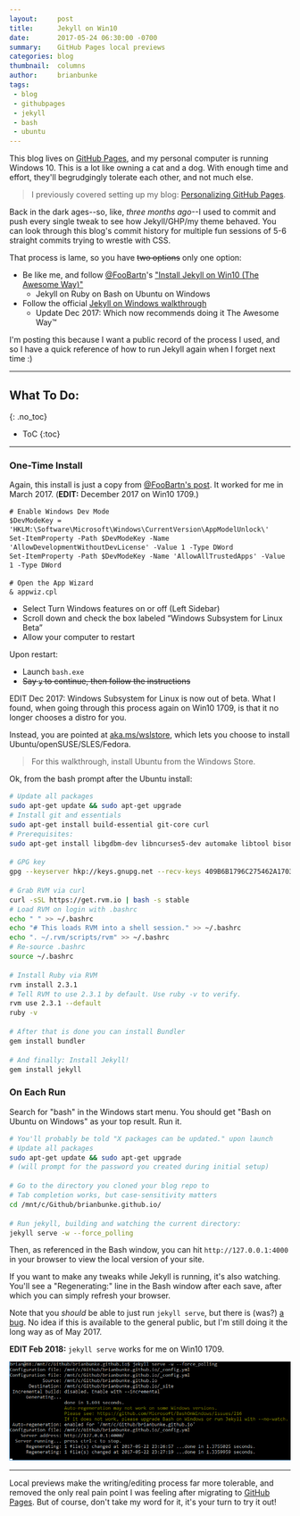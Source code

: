 ```yaml
---
layout:     post
title:      Jekyll on Win10
date:       2017-05-24 06:30:00 -0700
summary:    GitHub Pages local previews
categories: blog
thumbnail:  columns
author:     brianbunke
tags:
 - blog
 - githubpages
 - jekyll
 - bash
 - ubuntu
---
```


This blog lives on [GitHub Pages], and my personal computer is running Windows 10. This is a lot like owning a cat and a dog. With enough time and effort, they'll begrudgingly tolerate each other, and not much else.

> I previously covered setting up my blog: [Personalizing GitHub Pages].

Back in the dark ages--so, like, _three months ago_--I used to commit and push every single tweak to see how Jekyll/GHP/my theme behaved. You can look through this blog's commit history for multiple fun sessions of 5-6 straight commits trying to wrestle with CSS.

That process is lame, so you have ~~two options~~ only one option:

- Be like me, and follow [@FooBartn]'s ["Install Jekyll on Win10 (The Awesome Way)"]
  - Jekyll on Ruby on Bash on Ubuntu on Windows
- Follow the official [Jekyll on Windows walkthrough]
  - Update Dec 2017: Which now recommends doing it The Awesome Way™

I'm posting this because I want a public record of the process I used, and so I have a quick reference of how to run Jekyll again when I forget next time :)

---

## What To Do:
{: .no_toc}

- ToC
{:toc}

---

### One-Time Install

Again, this install is just a copy from [@FooBartn's post]. It worked for me in March 2017. (**EDIT:** December 2017 on Win10 1709.)

```posh
# Enable Windows Dev Mode
$DevModeKey = 'HKLM:\Software\Microsoft\Windows\CurrentVersion\AppModelUnlock\'
Set-ItemProperty -Path $DevModeKey -Name 'AllowDevelopmentWithoutDevLicense' -Value 1 -Type DWord
Set-ItemProperty -Path $DevModeKey -Name 'AllowAllTrustedApps' -Value 1 -Type DWord

# Open the App Wizard
& appwiz.cpl
```
- Select Turn Windows features on or off (Left Sidebar)
- Scroll down and check the box labeled “Windows Subsystem for Linux Beta”
- Allow your computer to restart

Upon restart:

- Launch `bash.exe`
- ~~Say `y` to continue, then follow the instructions~~

EDIT Dec 2017: Windows Subsystem for Linux is now out of beta. What I found, when going through this process again on Win10 1709, is that it no longer chooses a distro for you.

Instead, you are pointed at [aka.ms/wslstore], which lets you choose to install Ubuntu/openSUSE/SLES/Fedora.

> For this walkthrough, install Ubuntu from the Windows Store.

Ok, from the bash prompt after the Ubuntu install:

```bash
# Update all packages
sudo apt-get update && sudo apt-get upgrade
# Install git and essentials
sudo apt-get install build-essential git-core curl
# Prerequisites:
sudo apt-get install libgdbm-dev libncurses5-dev automake libtool bison libffi-dev

# GPG key
gpg --keyserver hkp://keys.gnupg.net --recv-keys 409B6B1796C275462A1703113804BB82D39DC0E3

# Grab RVM via curl
curl -sSL https://get.rvm.io | bash -s stable
# Load RVM on login with .bashrc
echo " " >> ~/.bashrc
echo "# This loads RVM into a shell session." >> ~/.bashrc
echo ". ~/.rvm/scripts/rvm" >> ~/.bashrc
# Re-source .bashrc
source ~/.bashrc

# Install Ruby via RVM
rvm install 2.3.1
# Tell RVM to use 2.3.1 by default. Use ruby -v to verify.
rvm use 2.3.1 --default
ruby -v

# After that is done you can install Bundler
gem install bundler

# And finally: Install Jekyll!
gem install jekyll
```

### On Each Run

Search for "bash" in the Windows start menu. You should get "Bash on Ubuntu on Windows" as your top result. Run it.

```bash
# You'll probably be told "X packages can be updated." upon launch
# Update all packages
sudo apt-get update && sudo apt-get upgrade
# (will prompt for the password you created during initial setup)

# Go to the directory you cloned your blog repo to
# Tab completion works, but case-sensitivity matters
cd /mnt/c/Github/brianbunke.github.io/

# Run jekyll, building and watching the current directory:
jekyll serve -w --force_polling
```

Then, as referenced in the Bash window, you can hit `http://127.0.0.1:4000` in your browser to view the local version of your site.

If you want to make any tweaks while Jekyll is running, it's also watching. You'll see a "Regenerating:" line in the Bash window after each save, after which you can simply refresh your browser.

Note that you _should_ be able to just run `jekyll serve`, but there is (was?) [a bug]. No idea if this is available to the general public, but I'm still doing it the long way as of May 2017.

**EDIT Feb 2018:** `jekyll serve` works for me on Win10 1709.

[![Jekyll screencap](/images/jekyll.png)](/images/jekyll.png)

---

Local previews make the writing/editing process far more tolerable, and removed the only real pain point I was feeling after migrating to [GitHub Pages]. But of course, don't take my word for it, it's your turn to try it out!



[GitHub Pages]: <https://pages.github.com/>
[Personalizing GitHub Pages]: http://www.brianbunke.com/blog/2016/12/08/personalizing-github-pages/
[Jekyll on Windows walkthrough]: https://jekyllrb.com/docs/windows/
[@FooBartn]: https://twitter.com/FooBartn
["Install Jekyll on Win10 (The Awesome Way)"]: https://foobartn.github.io/2016/install-jekyll-on-windows-10-the-awesome-way/

[@FooBartn's post]: https://foobartn.github.io/2016/install-jekyll-on-windows-10-the-awesome-way/
[raised an issue]: https://github.com/brianbunke/brianbunke.github.io/issues/1

[aka.ms/wslstore]: http://aka.ms/wslstore

[a bug]: https://github.com/Microsoft/BashOnWindows/issues/216
